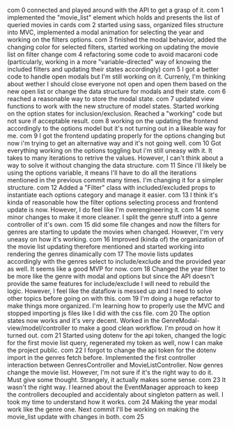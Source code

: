 com 0
    connected and played around with the API to get a grasp of it.
com 1
    implemented the "movie_list" element which holds and presents the list of queried movies in cards
com 2
    started using sass, organized files structure into MVC, implemented a modal animation for selecting the year and working on the filters options.
com 3
    finished the modal behavior, added the changing color for selected filters, started working on updating the movie list on filter change
com 4
    refactoring some code to avoid macaroni code (particularly, working in a more "variable-directed" way of knowing the included filters and updating their states accordingly)
com 5
    I got a better code to handle open modals but I'm still working on it. Currenly, I'm thinking about wether I should close everyone not open and open them based on the new open list or change the data structure for modals and their state.
com 6
    reached a reasonable way to store the modal state.
com 7
    updated view functions to work with the new structure of model states. Started working on the option states for inclusion/exclusion. Reached a "working" code but not sure if acceptable result.
com 8
    working on the updating the frontend accordingly to the options model but it's not turning out in a likeable way for me.
com 9
    I got the frontend updating properly for the options changing but now i'm trying to get an alternative way and it's not going well.
com 10 
    Got everything working on the options toggling but i'm still uneasy with it. It takes to many iterations to retrive the values. However, I can't think about a way to solve it without changing the data structure.
com 11
    Since i'll likely be using the options variable, it means I'll have to do all the iterations mentioned in the previous commit many times. I'm changing it for a simpler structure.
com 12
    Added a "Filter" class with included/excluded props to instantiate each options category and manage it easier. 
com 13
    I think it's kinda of reasonable how the filter options selecting process and frontend update is now. However, I do feel like I'm overengineering it.
com 14
    some minor changes to make it more cleaner. I split the genre stuff into a genre controller of it's own.
com 15
    did some file changes and now the filters for genres are starting to update the movies when changed. However, I'm very uneasy on how it's working.
com 16
    Improved (kinda of) the organization of the movie list updating therefore mentioned and started working into rendering the genres dinamically
com 17
    The movie lists updates accordingly with the genres select to include/exclude and the provided year as well. It seems like a good MVP for now.
com 18
    Changed the year filter to be more like the genre with modal and options but since the API doesn't provide the same features for include/exclude I will need to rebuild the logic.
    However, I feel like the dataflow is messed up and I need to solve other topics before going on with this.
com 19
    I'm doing a huge refactor to make things more organized. I'm learning how to properly use the MVC and stopped importing js files like I did with the css file. 
com 20
    The option states now works and it's very decent. Worked in the GenreModal-view/model/controller to make a good clean workflow. I'm proud on how it turned out.
com 21
    Started using dotenv for the api token, changed the logic for the first movie list query, regenerated my token as well, now I can make the project public.
com 22
    I forgot to change the api token for the dotenv import in the genres fetch before.
    Implemented the first controller interaction between GenresController and MovieListController. Now genres change the movie list.
    However, I'm not sure if it's the right way to do it. Must give some thought. Strangely, it actually makes some sense.
com 23
    It wasn't the right way. I learned about the EventManager approach to keep the controllers decoupled and accidentaly about singleton pattern as well. I took my time to understand how it works.
com 24
    Making the year modal work like the genre one. Next commit I'll be working on making the movie_list update with changes in both.
com 25
    





    
